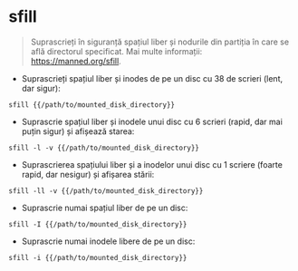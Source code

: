 # sfill

> Suprascrieți în siguranță spațiul liber și nodurile din partiția în care se află directorul specificat.
> Mai multe informații: <https://manned.org/sfill>.

- Suprascrieți spațiul liber și inodes de pe un disc cu 38 de scrieri (lent, dar sigur):

`sfill {{/path/to/mounted_disk_directory}}`

- Suprascrie spațiul liber și inodele unui disc cu 6 scrieri (rapid, dar mai puțin sigur) și afișează starea:

`sfill -l -v {{/path/to/mounted_disk_directory}}`

- Suprascrierea spațiului liber și a inodelor unui disc cu 1 scriere (foarte rapid, dar nesigur) și afișarea stării:

`sfill -ll -v {{/path/to/mounted_disk_directory}}`

- Suprascrie numai spațiul liber de pe un disc:

`sfill -I {{/path/to/mounted_disk_directory}}`

- Suprascrie numai inodele libere de pe un disc:

`sfill -i {{/path/to/mounted_disk_directory}}`
